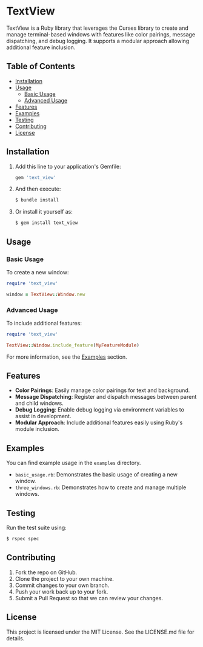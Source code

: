 # TextView

TextView is a Ruby library that leverages the Curses library to create and manage terminal-based windows with features like color pairings, message dispatching, and debug logging. It supports a modular approach allowing additional feature inclusion.

## Table of Contents

- [Installation](#installation)
- [Usage](#usage)
  - [Basic Usage](#basic-usage)
  - [Advanced Usage](#advanced-usage)
- [Features](#features)
- [Examples](#examples)
- [Testing](#testing)
- [Contributing](#contributing)
- [License](#license)

## Installation

1. Add this line to your application's Gemfile:

    ```ruby
    gem 'text_view'
    ```

2. And then execute:

    ```bash
    $ bundle install
    ```

3. Or install it yourself as:

    ```bash
    $ gem install text_view
    ```

## Usage

### Basic Usage

To create a new window:

```ruby
require 'text_view'

window = TextView::Window.new
```

### Advanced Usage

To include additional features:

```ruby
require 'text_view'

TextView::Window.include_feature(MyFeatureModule)
```

For more information, see the [Examples](#examples) section.

## Features

- **Color Pairings**: Easily manage color pairings for text and background.
- **Message Dispatching**: Register and dispatch messages between parent and child windows.
- **Debug Logging**: Enable debug logging via environment variables to assist in development.
- **Modular Approach**: Include additional features easily using Ruby's module inclusion.

## Examples

You can find example usage in the `examples` directory.

- `basic_usage.rb`: Demonstrates the basic usage of creating a new window.
- `three_windows.rb`: Demonstrates how to create and manage multiple windows.

## Testing

Run the test suite using:

```bash
$ rspec spec
```

## Contributing

1. Fork the repo on GitHub.
2. Clone the project to your own machine.
3. Commit changes to your own branch.
4. Push your work back up to your fork.
5. Submit a Pull Request so that we can review your changes.

## License

This project is licensed under the MIT License. See the LICENSE.md file for details.

